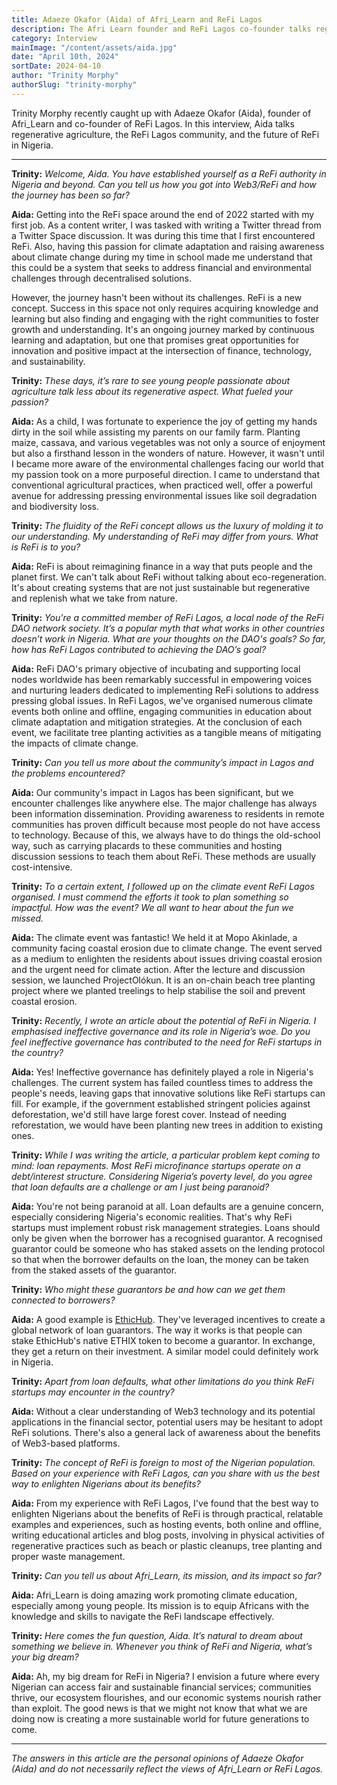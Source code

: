 ```yaml
---
title: Adaeze Okafor (Aida) of Afri_Learn and ReFi Lagos
description: The Afri Learn founder and ReFi Lagos co-founder talks regenerative agriculture, ReFi in Nigeria, and the issue of loan defaults.
category: Interview
mainImage: "/content/assets/aida.jpg"
date: "April 10th, 2024"
sortDate: 2024-04-10
author: "Trinity Morphy"
authorSlug: "trinity-morphy"
---
```


Trinity Morphy recently caught up with Adaeze Okafor (Aida), founder of Afri_Learn and co-founder of ReFi Lagos. In this interview, Aida talks regenerative agriculture, the ReFi Lagos community, and the future of ReFi in Nigeria.

<hr />

**Trinity:** *Welcome, Aida. You have established yourself as a ReFi authority in Nigeria and beyond. Can you tell us how you got into Web3/ReFi and how the journey has been so far?*

**Aida:** Getting into the ReFi space around the end of 2022 started with my first job. As a content writer,  I was tasked with writing a Twitter thread from a Twitter Space discussion. It was during this time that I first encountered ReFi. Also, having this passion for climate adaptation and raising awareness about climate change during my time in school made me understand that this could be a system that seeks to address financial and environmental challenges through decentralised solutions.

However, the journey hasn't been without its challenges. ReFi is a new concept. Success in this space not only requires acquiring knowledge and learning but also finding and engaging with the right communities to foster growth and understanding. It's an ongoing journey marked by continuous learning and adaptation, but one that promises great opportunities for innovation and positive impact at the intersection of finance, technology, and sustainability.

**Trinity:** *These days, it’s rare to see young people passionate about agriculture talk less about its regenerative aspect. What fueled your passion?*

**Aida:** As a child, I was fortunate to experience the joy of getting my hands dirty in the soil while assisting my parents on our family farm. Planting maize, cassava, and various vegetables was not only a source of enjoyment but also a firsthand lesson in the wonders of nature. However, it wasn't until I became more aware of the environmental challenges facing our world that my passion took on a more purposeful direction. I came to understand that conventional agricultural practices, when practiced well, offer a powerful avenue for addressing pressing environmental issues like soil degradation and biodiversity loss.

**Trinity:** *The fluidity of the ReFi concept allows us the luxury of molding it to our understanding. My understanding of ReFi may differ from yours. What is ReFi is to you?*

**Aida:** ReFi is about reimagining finance in a way that puts people and the planet first. We can't talk about ReFi without talking about eco-regeneration. It's about creating systems that are not just sustainable but regenerative and replenish what we take from nature.

**Trinity:** *You're a committed member of ReFi Lagos, a local node of the ReFi DAO network society. It’s a popular myth that what works in other countries doesn’t work in Nigeria. What are your thoughts on the DAO's goals? So far, how has ReFi Lagos contributed to achieving the DAO’s goal?*

**Aida:** ReFi DAO's primary objective of incubating and supporting local nodes worldwide has been remarkably successful in empowering voices and nurturing leaders dedicated to implementing ReFi solutions to address pressing global issues. In ReFi Lagos, we've organised numerous climate events both online and offline, engaging communities in education about climate adaptation and mitigation strategies. At the conclusion of each event, we facilitate tree planting activities as a tangible means of mitigating the impacts of climate change.

**Trinity:** *Can you tell us more about the community’s impact in Lagos and the problems encountered?*

**Aida:** Our community's impact in Lagos has been significant, but we encounter challenges like anywhere else. The major challenge has always been information dissemination. Providing awareness to residents in remote communities has proven difficult because most people do not have access to technology. Because of this, we always have to do things the old-school way, such as carrying placards to these communities and hosting discussion sessions to teach them about ReFi. These methods are usually cost-intensive.

**Trinity:** *To a certain extent, I followed up on the climate event ReFi Lagos organised. I must commend the efforts it took to plan something so impactful. How was the event? We all want to hear about the fun we missed.*

**Aida:** The climate event was fantastic! We held it at Mopo Akinlade, a community facing coastal erosion due to climate change. The event served as a medium to enlighten the residents about issues driving coastal erosion and the urgent need for climate action. After the lecture and discussion session, we launched ProjectOlókun. It is an on-chain beach tree planting project where we planted treelings to help stabilise the soil and prevent coastal erosion.

**Trinity:** *Recently, I wrote an article about the potential of ReFi in Nigeria. I emphasised ineffective governance and its role in Nigeria’s woe. Do you feel ineffective governance has contributed to the need for ReFi startups in the country?*

**Aida:** Yes! Ineffective governance has definitely played a role in Nigeria's challenges. The current system has failed countless times to address the people's needs, leaving gaps that innovative solutions like ReFi startups can fill. For example, if the government established stringent policies against deforestation, we'd still have large forest cover. Instead of needing reforestation, we would have been planting new trees in addition to existing ones.

**Trinity:** *While I was writing the article, a particular problem kept coming to mind: loan repayments. Most ReFi microfinance startups operate on a debt/interest structure. Considering Nigeria’s poverty level, do you agree that loan defaults are a challenge or am I just being paranoid?*

**Aida:** You're not being paranoid at all. Loan defaults are a genuine concern, especially considering Nigeria's economic realities. That's why ReFi startups must implement robust risk management strategies. Loans should only be given when the borrower has a recognised guarantor. A recognised guarantor could be someone who has staked assets on the lending protocol so that when the borrower defaults on the loan, the money can be taken from the staked assets of the guarantor.

**Trinity:** *Who might these guarantors be and how can we get them connected to borrowers?*

**Aida:** A good example is [EthicHub](/project/ethichub/). They've leveraged incentives to create a global network of loan guarantors. The way it works is that people can stake EthicHub's native ETHIX token to become a guarantor. In exchange, they get a return on their investment. A similar model could definitely work in Nigeria.

**Trinity:** *Apart from loan defaults, what other limitations do you think ReFi startups may encounter in the country?*

**Aida:** Without a clear understanding of Web3 technology and its potential applications in the financial sector, potential users may be hesitant to adopt ReFi solutions. There's also a general lack of awareness about the benefits of Web3-based platforms.

**Trinity:** *The concept of ReFi is foreign to most of the Nigerian population. Based on your experience with ReFi Lagos, can you share with us the best way to enlighten Nigerians about its benefits?*

**Aida:** From my experience with ReFi Lagos, I've found that the best way to enlighten Nigerians about the benefits of ReFi is through practical, relatable examples and experiences, such as hosting events, both online and offline, writing educational articles and blog posts, involving in physical activities of regenerative practices such as beach or plastic cleanups, tree planting and proper waste management.

**Trinity:** *Can you tell us about Afri_Learn, its mission, and its impact so far?*

**Aida:** Afri_Learn is doing amazing work promoting climate education, especially among young people. Its mission is to equip Africans with the knowledge and skills to navigate the ReFi landscape effectively.

**Trinity:** *Here comes the fun question, Aida. It’s natural to dream about something we believe in. Whenever you think of ReFi and Nigeria, what’s your big dream?*

**Aida:** Ah, my big dream for ReFi in Nigeria? I envision a future where every Nigerian can access fair and sustainable financial services; communities thrive, our ecosystem flourishes, and our economic systems nourish rather than exploit. The good news is that we might not know that what we are doing now is creating a more sustainable world for future generations to come.

---

*The answers in this article are the personal opinions of Adaeze Okafor (Aida) and do not necessarily reflect the views of Afri_Learn or ReFi Lagos.*
